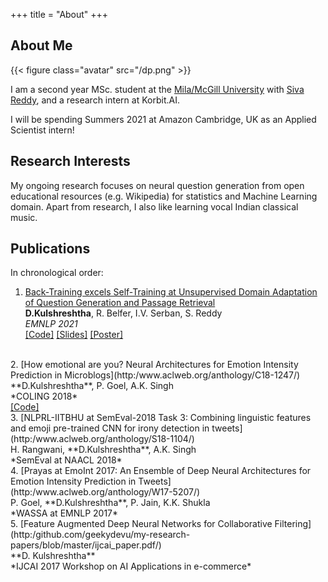 +++
title = "About"
+++

## About Me

{{< figure class="avatar" src="/dp.png" >}}

I am a second year MSc. student at the [Mila/McGill University](https://mila.quebec/en/) with [Siva Reddy](https://sivareddy.in/), and a research intern at Korbit.AI.

I will be spending Summers 2021 at Amazon Cambridge, UK as an Applied Scientist intern!

## Research Interests

My ongoing research focuses on neural question generation from open educational resources (e.g. Wikipedia) for statistics and Machine Learning domain.
Apart from research, I also like learning vocal Indian classical music.

## Publications

In chronological order:
1. [Back-Training excels Self-Training at Unsupervised Domain Adaptation of Question Generation and Passage Retrieval](https://arxiv.org/abs/2104.08801)<br>
**D.Kulshreshtha**, R. Belfer, I.V. Serban, S. Reddy<br>
*EMNLP 2021*<br>
<a href="https://github.com/McGill-NLP/MLQuestions">[Code]</a> <a href="/slides-emnlp-back-training.pdf">[Slides]</a> <a href="/poster-emnlp-back-training.pdf">[Poster]</a>
<br>
2. [How emotional are you? Neural Architectures for Emotion Intensity Prediction in Microblogs](http:/www.aclweb.org/anthology/C18-1247/)<br>
**D.Kulshreshtha**, P. Goel, A.K. Singh <br>
*COLING 2018*<br>
<a href="https://github.com/Pranav-Goel/Neural_Emotion_Intensity_Prediction">[Code]</a>
<br>
3. [NLPRL-IITBHU at SemEval-2018 Task 3: Combining linguistic features and emoji pre-trained CNN for irony detection in tweets](http:/www.aclweb.org/anthology/S18-1104/)<br>
H. Rangwani, **D.Kulshreshtha**, A.K. Singh<br>
*SemEval at NAACL 2018*
<br>
4. [Prayas at EmoInt 2017: An Ensemble of Deep Neural Architectures for Emotion Intensity Prediction in Tweets](http:/www.aclweb.org/anthology/W17-5207/)<br>
P. Goel, **D.Kulshreshtha**, P. Jain, K.K. Shukla<br>
*WASSA at EMNLP 2017*
<br>
5. [Feature Augmented Deep Neural Networks for Collaborative Filtering](http:/github.com/geekydevu/my-research-papers/blob/master/ijcai_paper.pdf/)<br>
**D. Kulshreshtha**<br>
*IJCAI 2017 Workshop on AI Applications in e-commerce*